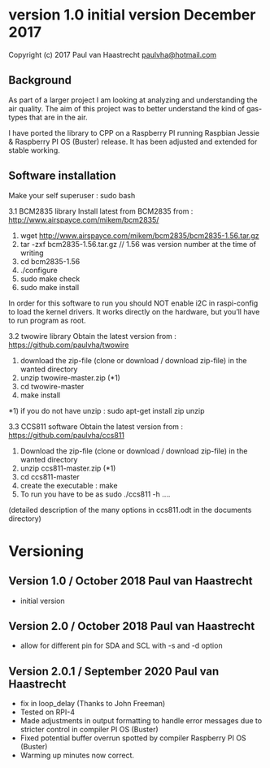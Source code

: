 ﻿# version 1.0   initial version  December 2017

Copyright (c) 2017 Paul van Haastrecht <paulvha@hotmail.com>


## Background
As part of a larger project I am looking at analyzing and understanding the air quality.
The aim of this project was to better understand the kind of gas-types that are in the air.

I have ported the library to CPP on a Raspberry PI running Raspbian Jessie & Raspberry PI OS (Buster) release. It has been
adjusted and extended for stable working.

## Software installation

Make your self superuser : sudo bash

3.1 BCM2835 library
Install latest from BCM2835 from : http://www.airspayce.com/mikem/bcm2835/

1. wget http://www.airspayce.com/mikem/bcm2835/bcm2835-1.56.tar.gz
2. tar -zxf bcm2835-1.56.tar.gz     // 1.56 was version number at the time of writing
3. cd bcm2835-1.56
4. ./configure
5. sudo make check
6. sudo make install

In order for this software to run you should NOT enable i2C in raspi-config to load the kernel drivers.
It works directly on the hardware, but you’ll have to run program as root.

3.2 twowire library
Obtain the latest version from : https://github.com/paulvha/twowire

1. download the zip-file (clone or download / download zip-file) in the wanted directory
2. unzip twowire-master.zip (*1)
3. cd twowire-master
4. make install

*1) if you do not have unzip : sudo apt-get install zip unzip

3.3 CCS811 software
Obtain the latest version from : https://github.com/paulvha/ccs811

1. Download the zip-file (clone or download / download zip-file) in the wanted directory
2. unzip ccs811-master.zip (*1)
3. cd ccs811-master
4. create the executable : make
5. To run you have to be as sudo ./ccs811 -h ….

(detailed description of the many options in ccs811.odt in the documents directory)

# Versioning
## Version 1.0 / October 2018 Paul van Haastrecht
 * initial version

## Version 2.0 / October 2018 Paul van Haastrecht
 * allow for different pin for SDA and SCL with -s and -d option

## Version 2.0.1 / September 2020 Paul van Haastrecht
 * fix in loop_delay (Thanks to John Freeman)
 * Tested on RPI-4
 * Made adjustments in output formatting to handle error messages due to stricter control in compiler PI OS (Buster)
 * Fixed potential buffer overrun spotted by compiler Raspberry PI OS (Buster)
 * Warming up minutes now correct.


